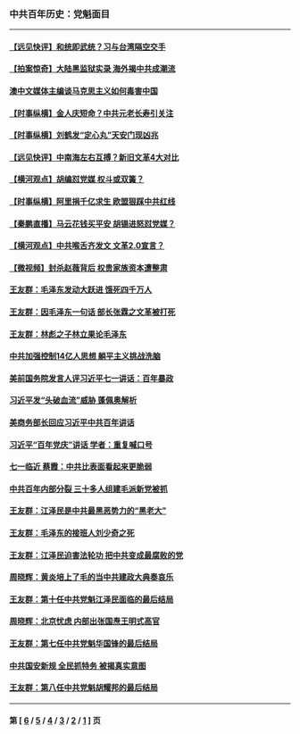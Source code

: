 ### 中共百年历史：党魁面目
---
#### [【远见快评】和统即武统？习与台湾隔空交手](../../pages/nf1176107/n13297739.md?10210430) 
#### [【拍案惊奇】大陆黑监狱实录 海外揭中共成潮流](../../pages/nf1176107/n13288853.md?10210430) 
#### [澳中文媒体主编谈马克思主义如何毒害中国](../../pages/nf1176107/n13257387.md?10210430) 
#### [【时事纵横】金人庆短命？中共元老长寿引关注](../../pages/nf1176107/n13217934.md?10210430) 
#### [【时事纵横】刘鹤发“定心丸”天安门现凶兆](../../pages/nf1176107/n13215416.md?10210430) 
#### [【远见快评】中南海左右互搏？新旧文革4大对比](../../pages/nf1176107/n13214745.md?10210430) 
#### [【横河观点】胡编怼党媒 权斗或双簧？](../../pages/nf1176107/n13210864.md?10210430) 
#### [【时事纵横】阿里捐千亿求生 欧盟狠踩中共红线](../../pages/nf1176107/n13206431.md?10210430) 
#### [【秦鹏直播】马云花钱买平安 胡锡进怒怼党媒？](../../pages/nf1176107/n13206392.md?10210430) 
#### [【横河观点】中共喉舌齐发文 文革2.0宣言？](../../pages/nf1176107/n13201248.md?10210430) 
#### [【微视频】封杀赵薇背后 权贵家族资本遭整肃](../../pages/nf1176107/n13197798.md?10210430) 
#### [王友群：毛泽东发动大跃进 饿死四千万人](../../pages/nf1176107/n13177158.md?10210430) 
#### [王友群：因毛泽东一句话 部长张霖之文革被打死](../../pages/nf1176107/n13161711.md?10210430) 
#### [王友群：林彪之子林立果论毛泽东](../../pages/nf1176107/n13128622.md?10210430) 
#### [中共加强控制14亿人思想 躺平主义挑战洗脑](../../pages/nf1176107/n13094299.md?10210430) 
#### [美前国务院发言人评习近平七一讲话：百年暴政](../../pages/nf1176107/n13066986.md?10210430) 
#### [习近平发“头破血流”威胁 蓬佩奥解析](../../pages/nf1176107/n13063604.md?10210430) 
#### [美商务部长回应习近平中共百年讲话](../../pages/nf1176107/n13062903.md?10210430) 
#### [习近平“百年党庆”讲话 学者：重复喊口号](../../pages/nf1176107/n13061411.md?10210430) 
#### [七一临近 蔡霞：中共比表面看起来更脆弱](../../pages/nf1176107/n13056418.md?10210430) 
#### [中共百年内部分裂 三十多人组建毛派新党被抓](../../pages/nf1176107/n13044023.md?10210430) 
#### [王友群：江泽民是中共最黑恶势力的“黑老大”](../../pages/nf1176107/n13022180.md?10210430) 
#### [王友群：毛泽东的接班人刘少奇之死](../../pages/nf1176107/n12991772.md?10210430) 
#### [王友群：江泽民迫害法轮功 把中共变成最腐败的党](../../pages/nf1176107/n12947347.md?10210430) 
#### [周晓辉：黄炎培上了毛的当中共建政大典奏哀乐](../../pages/nf1176107/n12942780.md?10210430) 
#### [王友群：第十任中共党魁江泽民面临的最后结局](../../pages/nf1176107/n12933748.md?10210430) 
#### [周晓辉：北京忧虑 内部出张国焘王明式高官](../../pages/nf1176107/n12931709.md?10210430) 
#### [王友群：第七任中共党魁华国锋的最后结局](../../pages/nf1176107/n12918457.md?10210430) 
#### [中共国安新规 全民抓特务 被揭真实意图](../../pages/nf1176107/n12911615.md?10210430) 
#### [王友群：第八任中共党魁胡耀邦的最后结局](../../pages/nf1176107/n12902918.md?10210430) 

---
#### 第 [ [6](./6.md?10210430) / [5](./5.md?10210430) / [4](./4.md?10210430) / [3](./3.md?10210430) / [2](./2.md?10210430) / [1](./1.md?10210430) ] 页

